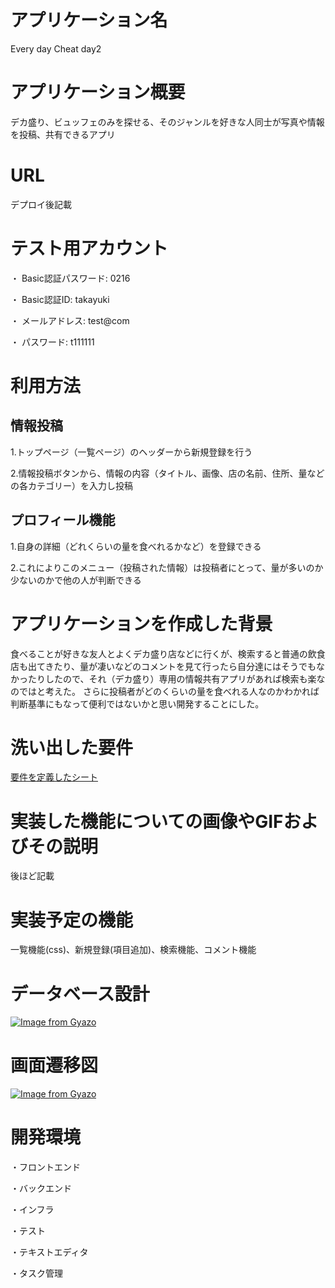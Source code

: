 # アプリケーション名　

Every day Cheat day2

# アプリケーション概要

デカ盛り、ビュッフェのみを探せる、そのジャンルを好きな人同士が写真や情報を投稿、共有できるアプリ

# URL

デプロイ後記載

# テスト用アカウント

・ Basic認証パスワード: 0216

・ Basic認証ID: takayuki

・ メールアドレス: test@com

・ パスワード: t111111

# 利用方法

## 情報投稿

1.トップページ（一覧ページ）のヘッダーから新規登録を行う

2.情報投稿ボタンから、情報の内容（タイトル、画像、店の名前、住所、量などの各カテゴリー）を入力し投稿

## プロフィール機能
1.自身の詳細（どれくらいの量を食べれるかなど）を登録できる

2.これによりこのメニュー（投稿された情報）は投稿者にとって、量が多いのか少ないのかで他の人が判断できる

# アプリケーションを作成した背景
食べることが好きな友人とよくデカ盛り店などに行くが、検索すると普通の飲食店も出てきたり、量が凄いなどのコメントを見て行ったら自分達にはそうでもなかったりしたので、それ（デカ盛り）専用の情報共有アプリがあれば検索も楽なのではと考えた。
さらに投稿者がどのくらいの量を食べれる人なのかわかれば判断基準にもなって便利ではないかと思い開発することにした。

# 洗い出した要件

[要件を定義したシート](https://docs.google.com/spreadsheets/d/1rzNZn0oVUPt1KzfWtXyVZMwxy8GU1aPIqWGFCv6tAzI/edit#gid=982722306)

# 実装した機能についての画像やGIFおよびその説明
後ほど記載

# 実装予定の機能
一覧機能(css)、新規登録(項目追加)、検索機能、コメント機能

# データベース設計

[![Image from Gyazo](https://i.gyazo.com/e4059ff76a9a6422b3d44f3ffab52d42.png)](https://gyazo.com/e4059ff76a9a6422b3d44f3ffab52d42)

# 画面遷移図
[![Image from Gyazo](https://i.gyazo.com/8b88dc8e86de54cf205d00f3e3ce1175.png)](https://gyazo.com/8b88dc8e86de54cf205d00f3e3ce1175)

# 開発環境
・フロントエンド

・バックエンド

・インフラ

・テスト

・テキストエディタ

・タスク管理
